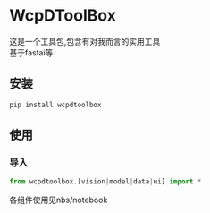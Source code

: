 WcpDToolBox
================

<!-- WARNING: THIS FILE WAS AUTOGENERATED! DO NOT EDIT! -->

这是一个工具包,包含有对我而言的实用工具  
基于fastai等

## 安装

``` sh
pip install wcpdtoolbox
```

## 使用

### 导入

``` python
from wcpdtoolbox.[vision|model|data|ui] import *
```

各组件使用见nbs/notebook
